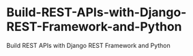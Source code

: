 # Build-REST-APIs-with-Django-REST-Framework-and-Python
Build REST APIs with Django REST Framework and Python
